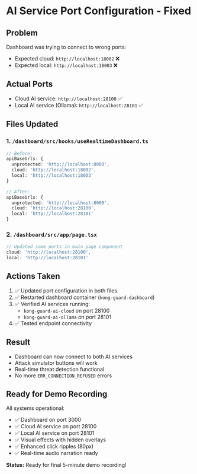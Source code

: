 # AI Service Port Configuration - Fixed

## Problem
Dashboard was trying to connect to wrong ports:
- Expected cloud: `http://localhost:18002` ❌
- Expected local: `http://localhost:18003` ❌

## Actual Ports
- Cloud AI service: `http://localhost:28100` ✅
- Local AI service (Ollama): `http://localhost:28101` ✅

## Files Updated

### 1. `/dashboard/src/hooks/useRealtimeDashboard.ts`
```typescript
// Before:
apiBaseUrls: {
  unprotected: 'http://localhost:8000',
  cloud: 'http://localhost:18002',
  local: 'http://localhost:18003'
}

// After:
apiBaseUrls: {
  unprotected: 'http://localhost:8000',
  cloud: 'http://localhost:28100',
  local: 'http://localhost:28101'
}
```

### 2. `/dashboard/src/app/page.tsx`
```typescript
// Updated same ports in main page component
cloud: 'http://localhost:28100',
local: 'http://localhost:28101'
```

## Actions Taken
1. ✅ Updated port configuration in both files
2. ✅ Restarted dashboard container (`kong-guard-dashboard`)
3. ✅ Verified AI services running:
   - `kong-guard-ai-cloud` on port 28100
   - `kong-guard-ai-ollama` on port 28101
4. ✅ Tested endpoint connectivity

## Result
- Dashboard can now connect to both AI services
- Attack simulator buttons will work
- Real-time threat detection functional
- No more `ERR_CONNECTION_REFUSED` errors

## Ready for Demo Recording
All systems operational:
- ✅ Dashboard on port 3000
- ✅ Cloud AI service on port 28100
- ✅ Local AI service on port 28101
- ✅ Visual effects with hidden overlays
- ✅ Enhanced click ripples (80px)
- ✅ Real-time audio narration ready

**Status:** Ready for final 5-minute demo recording!
